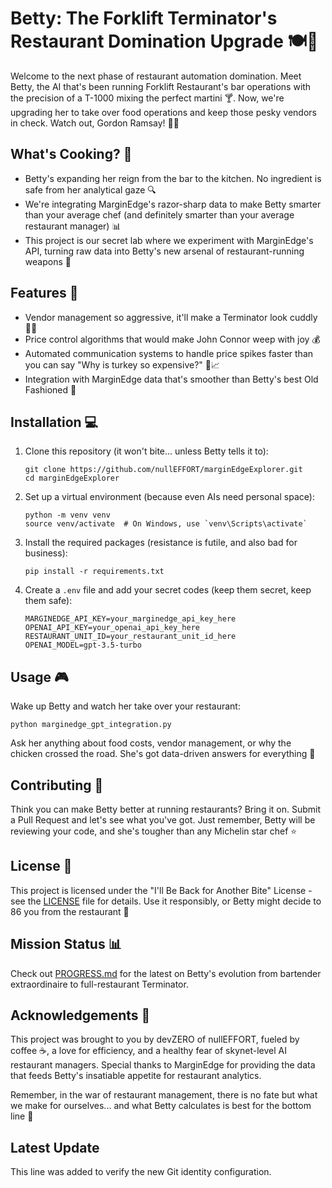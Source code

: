 # Betty: The Forklift Terminator's Restaurant Domination Upgrade 🍽️🤖

Welcome to the next phase of restaurant automation domination. Meet Betty, the AI that's been running Forklift Restaurant's bar operations with the precision of a T-1000 mixing the perfect martini 🍸. Now, we're upgrading her to take over food operations and keep those pesky vendors in check. Watch out, Gordon Ramsay! 👨‍🍳

## What's Cooking? 🍳

- Betty's expanding her reign from the bar to the kitchen. No ingredient is safe from her analytical gaze 🔍
- We're integrating MarginEdge's razor-sharp data to make Betty smarter than your average chef (and definitely smarter than your average restaurant manager) 📊
- This project is our secret lab where we experiment with MarginEdge's API, turning raw data into Betty's new arsenal of restaurant-running weapons 🧪

## Features 🚀

- Vendor management so aggressive, it'll make a Terminator look cuddly 🤖💼
- Price control algorithms that would make John Connor weep with joy 💰
- Automated communication systems to handle price spikes faster than you can say "Why is turkey so expensive?" 🦃📈
- Integration with MarginEdge data that's smoother than Betty's best Old Fashioned 🥃

## Installation 💻

1. Clone this repository (it won't bite... unless Betty tells it to):
   ```
   git clone https://github.com/nullEFFORT/marginEdgeExplorer.git
   cd marginEdgeExplorer
   ```

2. Set up a virtual environment (because even AIs need personal space):
   ```
   python -m venv venv
   source venv/activate  # On Windows, use `venv\Scripts\activate`
   ```

3. Install the required packages (resistance is futile, and also bad for business):
   ```
   pip install -r requirements.txt
   ```

4. Create a `.env` file and add your secret codes (keep them secret, keep them safe):
   ```
   MARGINEDGE_API_KEY=your_marginedge_api_key_here
   OPENAI_API_KEY=your_openai_api_key_here
   RESTAURANT_UNIT_ID=your_restaurant_unit_id_here
   OPENAI_MODEL=gpt-3.5-turbo
   ```

## Usage 🎮

Wake up Betty and watch her take over your restaurant:

```
python marginedge_gpt_integration.py
```

Ask her anything about food costs, vendor management, or why the chicken crossed the road. She's got data-driven answers for everything 🐔

## Contributing 🤝

Think you can make Betty better at running restaurants? Bring it on. Submit a Pull Request and let's see what you've got. Just remember, Betty will be reviewing your code, and she's tougher than any Michelin star chef ⭐

## License 📜

This project is licensed under the "I'll Be Back for Another Bite" License - see the [LICENSE](LICENSE) file for details. Use it responsibly, or Betty might decide to 86 you from the restaurant 🚫

## Mission Status 📊

Check out [PROGRESS.md](PROGRESS.md) for the latest on Betty's evolution from bartender extraordinaire to full-restaurant Terminator.

## Acknowledgements 🙏

This project was brought to you by devZERO of nullEFFORT, fueled by coffee ☕, a love for efficiency, and a healthy fear of skynet-level AI restaurant managers. Special thanks to MarginEdge for providing the data that feeds Betty's insatiable appetite for restaurant analytics.

Remember, in the war of restaurant management, there is no fate but what we make for ourselves... and what Betty calculates is best for the bottom line 💼
## Latest Update
This line was added to verify the new Git identity configuration.
